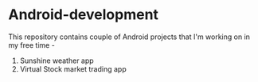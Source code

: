 # Android-development

This repository contains couple of Android projects that I'm working on in my free time -
1. Sunshine weather app
2. Virtual Stock market trading app
